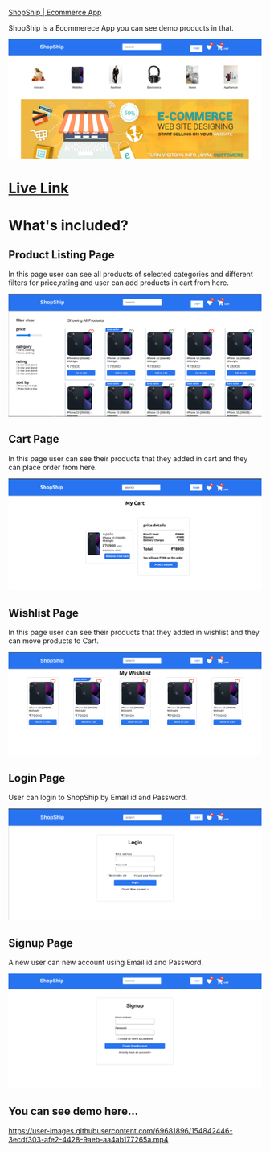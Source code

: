 
[ShopShip | Ecommerce App](https://shopship.netlify.app/)

ShopShip is a Ecommerece App you can see demo products in that.

![image](/assets/ecom-home.png)

# [Live Link](https://shopship.netlify.app/)


# What's included?

## Product Listing Page

In this page user can see all products of selected categories and different filters for price,rating and user can add products in cart from here.

![image](/assets/listing-page.png)


## Cart Page

In this page user can see their products that they added in cart and they can place order from here.

![image](/assets/ecom-cart.png)

## Wishlist Page

In this page user can see their products that they added in wishlist and they can move products to Cart.

![image](/assets/ecom-wishlist.png)


## Login Page

User can login to ShopShip by Email id and Password.

![image](/assets/ecom-login.png)

## Signup Page

A new user can new account using Email id and Password.

![image](/assets/ecom-signup.png)
## You can see demo here...

https://user-images.githubusercontent.com/69681896/154842446-3ecdf303-afe2-4428-9aeb-aa4ab177265a.mp4
